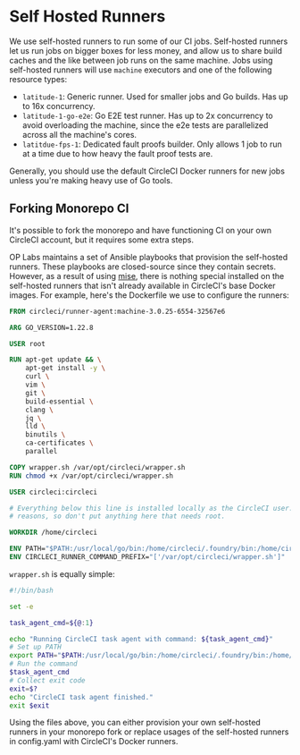 # Self Hosted Runners

We use self-hosted runners to run some of our CI jobs. Self-hosted runners let us run jobs on bigger boxes for less
money, and allow us to share build caches and the like between job runs on the same machine. Jobs using self-hosted
runners will use `machine` executors and one of the following resource types:

- `latitude-1`: Generic runner. Used for smaller jobs and Go builds. Has up to 16x concurrency.
- `latitude-1-go-e2e`: Go E2E test runner. Has up to 2x concurrency to avoid overloading the machine, since the e2e
  tests are parallelized across all the machine's cores.
- `latitdue-fps-1`: Dedicated fault proofs builder. Only allows 1 job to run at a time due to how heavy the fault
  proof tests are.

Generally, you should use the default CircleCI Docker runners for new jobs unless you're making heavy use of
Go tools.

## Forking Monorepo CI

It's possible to fork the monorepo and have functioning CI on your own CircleCI account, but it requires some extra 
steps.

OP Labs maintains a set of Ansible playbooks that provision the self-hosted runners. These playbooks are 
closed-source since they contain secrets. However, as a result of using [mise](./mise.md), there is nothing special 
installed on the self-hosted runners that isn't already available in CircleCI's base Docker images. For example, 
here's the Dockerfile we use to configure the runners:

```dockerfile
FROM circleci/runner-agent:machine-3.0.25-6554-32567e6

ARG GO_VERSION=1.22.8

USER root

RUN apt-get update && \
    apt-get install -y \
    curl \
    vim \
    git \
    build-essential \
    clang \
    jq \
    lld \
    binutils \
    ca-certificates \
    parallel

COPY wrapper.sh /var/opt/circleci/wrapper.sh
RUN chmod +x /var/opt/circleci/wrapper.sh

USER circleci:circleci

# Everything below this line is installed locally as the CircleCI user. The CCI user does not have sudo for security
# reasons, so don't put anything here that needs root.

WORKDIR /home/circleci

ENV PATH="$PATH:/usr/local/go/bin:/home/circleci/.foundry/bin:/home/circleci/go/bin:/home/circleci/.cargo/bin:/home/circleci/.local/bin"
ENV CIRCLECI_RUNNER_COMMAND_PREFIX="['/var/opt/circleci/wrapper.sh']"
```

`wrapper.sh` is equally simple:

```bash
#!/bin/bash

set -e

task_agent_cmd=${@:1}

echo "Running CircleCI task agent with command: ${task_agent_cmd}"
# Set up PATH
export PATH="$PATH:/usr/local/go/bin:/home/circleci/.foundry/bin:/home/circleci/go/bin:/home/circleci/.cargo/bin"
# Run the command
$task_agent_cmd
# Collect exit code
exit=$?
echo "CircleCI task agent finished."
exit $exit
```

Using the files above, you can either provision your own self-hosted runners in your monorepo fork or replace usages 
of the self-hosted runners in config.yaml with CircleCI's Docker runners.